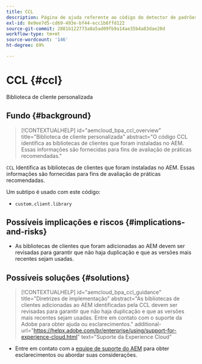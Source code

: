 ```yaml
---
title: CCL
description: Página de ajuda referente ao código do detector de padrões.
exl-id: 8e9ee7d5-cd69-493e-bf44-ecc1b6ffd122
source-git-commit: 2881b122773a8a5ad09fb9a14ae35b4a83dae20d
workflow-type: tm+mt
source-wordcount: '146'
ht-degree: 69%

---
```


# CCL {#ccl}

Biblioteca de cliente personalizada

## Fundo {#background}

>[!CONTEXTUALHELP]
>id="aemcloud_bpa_ccl_overview"
>title="Biblioteca de cliente personalizada"
>abstract="O código CCL identifica as bibliotecas de clientes que foram instaladas no AEM. Essas informações são fornecidas para fins de avaliação de práticas recomendadas."

`CCL` Identifica as bibliotecas de clientes que foram instaladas no AEM. Essas informações são fornecidas para fins de avaliação de práticas recomendadas.

Um subtipo é usado com este código:

* `custom.client.library`

## Possíveis implicações e riscos {#implications-and-risks}

* As bibliotecas de clientes que foram adicionadas ao AEM devem ser revisadas para garantir que não haja duplicação e que as versões mais recentes sejam usadas.

## Possíveis soluções {#solutions}

>[!CONTEXTUALHELP]
>id="aemcloud_bpa_ccl_guidance"
>title="Diretrizes de implementação"
>abstract="As bibliotecas de clientes adicionadas ao AEM identificadas pela CCL devem ser revisadas para garantir que não haja duplicação e que as versões mais recentes sejam usadas. Entre em contato com o suporte da Adobe para obter ajuda ou esclarecimentos."
>additional-url="https://helpx.adobe.com/br/enterprise/using/support-for-experience-cloud.html" text="Suporte da Experience Cloud"

* Entre em contato com a [equipe de suporte do AEM](https://helpx.adobe.com/br/enterprise/using/support-for-experience-cloud.html) para obter esclarecimentos ou abordar suas considerações.
